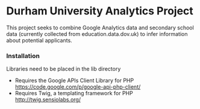 Durham University Analytics Project
================

This project seeks to combine Google Analytics data and secondary school data 
(currently collected from education.data.dov.uk)
to infer information about potential applicants.


### Installation

Libraries need to be placed in the lib directory

* Requires the Google APIs Client Library for PHP https://code.google.com/p/google-api-php-client/
* Requires Twig, a templating framework for PHP http://twig.sensiolabs.org/
